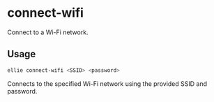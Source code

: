 # connect-wifi

Connect to a Wi-Fi network.

## Usage
```sh
ellie connect-wifi <SSID> <password>
```

Connects to the specified Wi-Fi network using the provided SSID and password. 